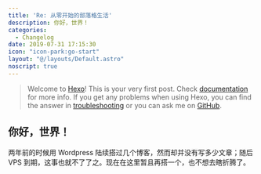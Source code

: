 ```yaml
---
title: 'Re: 从零开始的部落格生活'
description: 你好，世界！
categories:
  - Changelog
date: 2019-07-31 17:15:30
icon: "icon-park:go-start"
layout: "@/layouts/Default.astro"
noscript: true
---
```

> Welcome to [Hexo](https://hexo.io/)! This is your very first post. Check [documentation](https://hexo.io/docs/) for more info. If you get any problems when using Hexo, you can find the answer in [troubleshooting](https://hexo.io/docs/troubleshooting.html) or you can ask me on [GitHub](https://github.com/hexojs/hexo/issues).

## 你好，世界！

两年前的时候用 Wordpress 陆续搭过几个博客，然而却并没有写多少文章；随后 VPS 到期，这事也就不了了之。现在在这里暂且再搭一个，也不想去瞎折腾了。